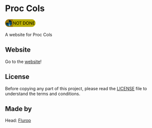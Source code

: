 # Proc Cols

[<img alt="Status" src="https://raw.githubusercontent.com/Orbinuity/.github/main/status/not_done.png" width="100" height="25">](https://orbinuity.github.io/Orbinuity/statusIcons)

A website for Proc Cols

## Website

Go to the [website](https://orbinuity.github.io/ProcCols)!

## License

Before copying any part of this project, please read the [LICENSE](./LICENSE) file to understand the terms and conditions.

## Made by

Head: [Flurop](https://github.com/Flurop)
